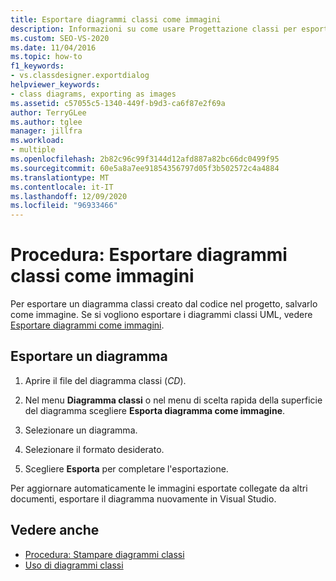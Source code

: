 ```yaml
---
title: Esportare diagrammi classi come immagini
description: Informazioni su come usare Progettazione classi per esportare un diagramma classi creato dal codice in un progetto salvando il diagramma come immagine.
ms.custom: SEO-VS-2020
ms.date: 11/04/2016
ms.topic: how-to
f1_keywords:
- vs.classdesigner.exportdialog
helpviewer_keywords:
- class diagrams, exporting as images
ms.assetid: c57055c5-1340-449f-b9d3-ca6f87e2f69a
author: TerryGLee
ms.author: tglee
manager: jillfra
ms.workload:
- multiple
ms.openlocfilehash: 2b82c96c99f3144d12afd887a82bc66dc0499f95
ms.sourcegitcommit: 60e5a8a7ee91854356797d05f3b502572c4a4884
ms.translationtype: MT
ms.contentlocale: it-IT
ms.lasthandoff: 12/09/2020
ms.locfileid: "96933466"
---
```

# <a name="how-to-export-class-diagrams-as-images"></a>Procedura: Esportare diagrammi classi come immagini

Per esportare un diagramma classi creato dal codice nel progetto, salvarlo come immagine. Se si vogliono esportare i diagrammi classi UML, vedere [Esportare diagrammi come immagini](../../modeling/export-diagrams-as-images.md).

## <a name="export-a-diagram"></a>Esportare un diagramma

1. Aprire il file del diagramma classi (*CD*).

2. Nel menu **Diagramma classi** o nel menu di scelta rapida della superficie del diagramma scegliere **Esporta diagramma come immagine**.

3. Selezionare un diagramma.

4. Selezionare il formato desiderato.

5. Scegliere **Esporta** per completare l'esportazione.

Per aggiornare automaticamente le immagini esportate collegate da altri documenti, esportare il diagramma nuovamente in Visual Studio.

## <a name="see-also"></a>Vedere anche

- [Procedura: Stampare diagrammi classi](how-to-print-class-diagrams.md)
- [Uso di diagrammi classi](designing-and-viewing-classes-and-types.md)
